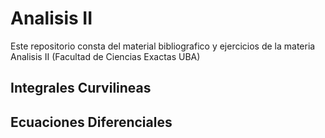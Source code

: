 # Analisis II
Este repositorio consta del material bibliografico y ejercicios de la materia Analisis II (Facultad de Ciencias Exactas UBA)


## Integrales Curvilineas


## Ecuaciones Diferenciales
